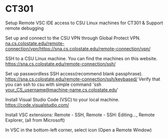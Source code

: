 # CT301

Setup Remote VSC IDE access to CSU Linux machines for CT301
& Support remote debugging

Set up and connect to the CSU VPN through Global Protect VPN. [na.cs.colostate.edu/remote-connection/vpn/](https://sna.cs.colostate.edu/remote-connection/vpn/)https://sna.cs.colostate.edu/remote-connection/vpn/

SSH to a CSU Linux machine. You can find the machines on this website. https://sna.cs.colostate.edu/remote-connection/ssh/

Set up passwordless SSH access(recommend blank passphrase). https://sna.cs.colostate.edu/remote-connection/ssh/keybased/ Verify that you can ssh to csu with simple command 'ssh your_CS_username@machine-name.cs.colostate.edu'

Install Visual Studio Code (VSC) to your local machine. https://code.visualstudio.com/ 

Install VSC extensions: Remote - SSH, Remote - SSH: Editing..., Remote Explorer, (all from Microsoft)

In VSC in the bottom-left corner, select icon (Open a Remote Window)


